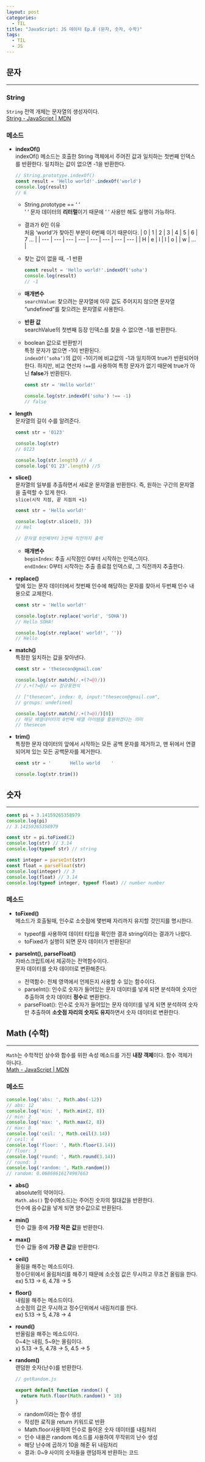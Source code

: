 ```yaml
---
layout: post
categories:
  - TIL
title: "JavaScript: JS 데이터 Ep.8 (문자, 숫자, 수학)"
tags:
  - TIL
  - JS
---
```


## __문자__
---
### __String__  
`String` 전역 개체는 문자열의 생성자이다.  
[String - JavaScript | MDN](https://developer.mozilla.org/ko/docs/Web/JavaScript/Reference/Global_Objects/String)
    
### __메소드__

- **indexOf()**  
  indexOf() 메소드는 호출한 String 객체에서 주어진 값과 일치하는 첫번째 인덱스를 반환한다. 일치하는 값이 없으면 -1을 반환한다.
  ```js
  // String.prototype.indexOf()
  const result = 'Hello world!'.indexOf('world')
  console.log(result)
  // 6
  ```

  - String.prototype == ‘ ‘  
  ’ ‘ 문자 데이터의 **리터럴**이기 때문에 ‘ ‘ 사용만 해도 실행이 가능하다.

  - 결과가 6인 이유  
  처음 ‘world’가 찾아진 부분이 6번째 이기 때문이다.
    | 0 | 1 | 2 | 3 | 4 | 5 | 6 | 7 … |
    | --- | --- | --- | --- | --- | --- | --- | --- |
    | H | e | l | l | o |  | w | … |

  - 찾는 값이 없을 때, -1 반환
    ```js
    const result = 'Hello world!'.indexOf('soha')
    console.log(result)
    // -1
    ```
          
  - **매개변수**  
    `searchValue`: 찾으려는 문자열에 아무 값도 주어지지 않으면 문자열 “undefined”를 찾으려는 문자열로 사용한다.

  - **반환 값**  
  searchValue의 첫번째 등장 인덱스를 찾을 수 없으면 -1를 반환한다. 

  - boolean 값으로 반환받기  
  특정 문자가 없으면 -1이 반환된다.   
  `indexOf(’soha’)`의 값이 -1이기에 비교값의 -1과 일치하여 true가 반환되어야 한다. 하지만, 비교 연산자 `!==`를 사용하여 특정 문자가 없기 때문에 true가 아닌 **false**가 반환된다.
    ```js
    const str = 'Hello world!'
    
    console.log(str.indexOf('soha') !== -1)
    // false
    ```
    
- **length**  
  문자열의 길이 수를 알려준다.
  ```js
  const str = '0123'
  
  console.log(str)
  // 0123
  
  console.log(str.length) // 4
  console.log('01 23'.length) //5
  ```
    
- **slice()**  
  문자열의 일부를 추출하면서 새로운 문자열을 반환한다. 즉, 원하는 구간의 문자열을 출력할 수 있게 한다.  
    `slice(시작 지점, 끝 지점의 +1)`
    
  ```js
  const str = 'Hello world!'
  
  console.log(str.slice(0, 3))
  // Hel
  
  // 문자열 0번째부터 3번째 직전까지 출력
  ```
    
    - **매개변수**  
    `beginIndex`: 추출 시작점인 0부터 시작하는 인덱스이다.  
    `endIndex`: 0부터 시작하는 추출 종료점 인덱스로, 그 직전까지 추출한다.

- **replace()**  
  앞에 있는 문자 데이터에서 첫번째 인수에 해당하는 문자를 찾아서 두번째 인수 내용으로 교체한다.
    
  ```js
  const str = 'Hello world!'
  
  console.log(str.replace('world', 'SOHA'))
  // Hello SOHA!
  
  console.log(str.replace(' world!', ''))
  // Hello
  ```
    
- **match()**  
  특정한 일치하는 값을 찾아낸다.
    
  ```js
  const str = 'thesecon@gmail.com'
  
  console.log(str.match(/.+(?=@)/))
  // /.+(?=@)/ => 정규표현식
  
  // ["thesecon", index: 0, input:"thesecon@gmail.com",
  // groups: undefined]
  
  console.log(str.match(/.+(?=@)/)[0])
  // 해당 배열데이터의 0번째 배열 아이템을 활용하겠다는 의미
  // thesecon
  ```
    
- **trim()**  
  특정한 문자 데이터의 앞에서 시작하는 모든 공백 문자를 제거하고, 맨 뒤에서 연결되어져 있는 모든 공백문자를 제거한다.
    
  ```js
  const str = '       Hello world    '
  
  console.log(str.trim())
  ```

## __숫자__
---

```js
const pi = 3.14159265358979
console.log(pi)
// 3.14159265358979

const str = pi.toFixed(2)
console.log(str) // 3.14
console.log(typeof str) // string

const integer = parseInt(str)
const float = parseFloat(str)
console.log(integer) // 3
console.log(float) // 3.14
console.log(typeof integer, typeof float) // number number
```

### __메소드__

- **toFixed()**  
  메소드가 호출될때, 인수로 소숫점에 몇번째 자리까지 유지할 것인지를 명시한다. 
  - typeof를 사용하여 데이터 타입을 확인한 결과 string이라는 결과가 나왔다.
  - toFixed가 실행이 되면 문자 데이터가 반환된다!

- **parseInt(), parseFloat()**  
    자바스크립트에서 제공하는 전역함수이다.   
    문자 데이터를 숫자 데이터로 변환해준다.
    - 전역함수: 전체 영역에서 언제든지 사용할 수 있는 함수이다.
    - parseInt(): 인수로 숫자가 들어있는 문자 데이터를 넣게 되면 분석하여 숫자만 추출하여 숫자 데이터 **정수**로 변환한다.
    - parseFloat(): 인수로 숫자가 들어있는 문자 데이터를 넣게 되면 분석하여 숫자만 추출하여 **소숫점 자리의 숫자도 유지**하면서 숫자 데이터로 변환한다.

## __Math (수학)__
---
`Math`는 수학적인 상수와 함수를 위한 속성 메소드를 가진 **내장 객체**이다. 함수 객체가 아니다.  
[Math - JavaScript | MDN](https://developer.mozilla.org/ko/docs/Web/JavaScript/Reference/Global_Objects/Math)

### __메소드__

```js
console.log('abs: ', Math.abs(-12))
// abs: 12
console.log('min: ', Math.min(2, 8))
// min: 2
console.log('max: ', Math.max(2, 8))
// max: 8
console.log('ceil: ', Math.ceil(3.14))
// ceil: 4
console.log('floor: ', Math.floor(3.14))
// floor: 3
console.log('round: ', Math.round(3.14))
// round: 3
console.log('random: ', Math.random())
// random: 0.06868616174987663
```

- **abs()**  
  absolute의 약어이다.  
  `Math.abs()` 함수(메소드)는 주어진 숫자의 절대값을 반환한다.   
  인수에 음수값을 넣게 되면 양수값으로 반환된다.  
    
- **min()**  
  인수 값들 중에 **가장 작은 값**을 반환한다.
    
- **max()**  
  인수 값들 중에 **가장 큰 값**을 반환한다.
    
- **ceil()**  
  올림을 해주는 메소드이다.  
  정수단위에서 올림처리를 해주기 때문에 소숫점 값은 무시하고 무조건 올림을 한다.  
  ex) 5.13 → 6, 4.78 → 5  
    
- **floor()**  
  내림을 해주는 메소드이다.  
  소숫점의 값은 무시하고 정수단위에서 내림처리를 한다.  
  ex) 5.13 → 5, 4.78 → 4  
    
- **round()**  
  반올림을 해주는 메소드이다.  
  0~4는 내림, 5~9는 올림이다.  
    x) 5.13 → 5, 4.78 → 5, 4.5 → 5  
    
- **random()**  
  랜덤한 숫자(난수)를 반환한다.
  ```js
  // getRandom.js
  
  export default function random() {
    return Math.floor(Math.random() * 10)
  }
  ```
  - random이라는 함수 생성
  - 작성한 로직을 return 키워드로 반환
  - Math.floor사용하여 인수로 들어온 숫자 데이터를 내림처리
  - 인수 내용은 random 메소드를 사용하여 무작위의 난수 생성
  - 해당 난수에 곱하기 10을 해준 뒤 내림처리
  - 결과: 0~9 사이의 숫자들을 랜덤하게 반환하는 코드